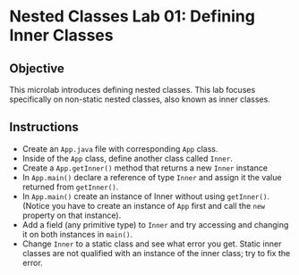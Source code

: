 # Nested Classes Lab 01: Defining Inner Classes

## Objective

This microlab introduces defining nested classes. This lab focuses specifically on non-static nested classes, also known as inner classes.

## Instructions

- Create an `App.java` file with corresponding `App` class.
- Inside of the `App` class, define another class called `Inner`.
- Create a `App.getInner()` method that returns a new `Inner` instance
- In `App.main()` declare a reference of type `Inner` and assign it the value returned from `getInner()`.
- In `App.main()` create an instance of Inner without using `getInner()`. (Notice you have to create an instance of `App` first and call the `new` property on that instance).
- Add a field (any primitive type) to `Inner` and try accessing and changing it on both instances in `main()`.
- Change `Inner` to a static class and see what error you get. Static inner classes are not qualified with an instance of the inner class; try to fix the error.